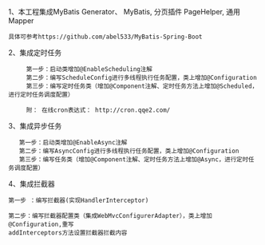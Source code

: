 1、本工程集成MyBatis Generator、 MyBatis, 分页插件 PageHelper, 通用 Mapper

	具体可参考https://github.com/abel533/MyBatis-Spring-Boot

2、集成定时任务

	     第一步：启动类增加@EnableScheduling注解
	     第二步：编写ScheduleConfig进行多线程执行任务配置，类上增加@Configuration
	     第三步：编写定时任务类（增加@Component注解、定时任务方法上增加@Scheduled，进行定时任务调度配置）
	     
	     附： 在线cron表达式： http://cron.qqe2.com/

3、集成异步任务

	   第一步：启动类增加@EnableAsync注解
	   第二步：编写AsyncConfig进行多线程执行任务配置，类上增加@Configuration
	   第三步：编写任务类（增加@Component注解、定时任务方法上增加@Async，进行定时任务调度配置）
	   
4、集成拦截器

	第一步 ：编写拦截器(实现HandlerInterceptor)
	
	第二步：编写拦截器配置类（集成WebMvcConfigurerAdapter），类上增加@Configuration,重写
	addInterceptors方法设置拦截器拦截内容